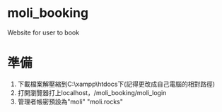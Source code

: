 # moli_booking
Website for user to book

# 準備
1. 下載檔案解壓縮到C:\xampp\htdocs下(記得更改成自己電腦的相對路徑)
2. 打開瀏覽器打上localhost，/moli_booking/moli_login
3. 管理者帳密預設為"moli" "moli.rocks"
